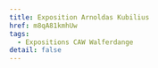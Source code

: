 ```yaml
---
title: Exposition Arnoldas Kubilius
href: m8qA81kmhUw
tags:
  - Expositions CAW Walferdange
detail: false
---
```

